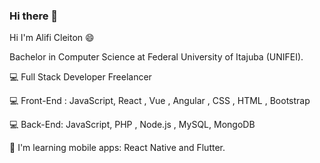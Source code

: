 ### Hi there 👋

<!--
**alificleiton/alificleiton** is a ✨ _special_ ✨ repository because its `README.md` (this file) appears on your GitHub profile.

Here are some ideas to get you started:

- 🔭 I’m currently working on ...
- 🌱 I’m currently learning ...
- 👯 I’m looking to collaborate on ...
- 🤔 I’m looking for help with ...
- 💬 Ask me about ...
- 📫 How to reach me: ...
- 😄 Pronouns: ...
- ⚡ Fun fact: ...
-->

Hi I'm Alifi Cleiton 😄 

Bachelor in Computer Science at Federal University of Itajuba (UNIFEI).

💻 Full Stack Developer Freelancer

💻 Front-End : JavaScript, React , Vue , Angular , CSS , HTML , Bootstrap

💻 Back-End: JavaScript, PHP , Node.js , MySQL, MongoDB

🌱 I'm learning mobile apps: React Native and Flutter.



